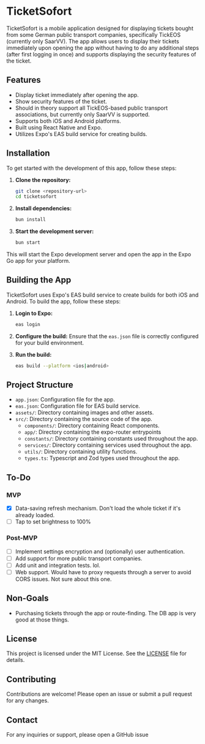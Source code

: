 # TicketSofort

TicketSofort is a mobile application designed for displaying tickets bought from some German public transport companies, specifically TickEOS (currently only SaarVV). The app allows users to display their tickets immediately upon opening the app without having to do any additional steps (after first logging in once) and supports displaying the security features of the ticket.

## Features

- Display ticket immediately after opening the app.
- Show security features of the ticket.
- Should in theory support all TickEOS-based public transport associations, but currently only SaarVV is supported.
- Supports both iOS and Android platforms.
- Built using React Native and Expo.
- Utilizes Expo's EAS build service for creating builds.

## Installation

To get started with the development of this app, follow these steps:

1. **Clone the repository:**
    ```sh
    git clone <repository-url>
    cd ticketsofort
    ```

2. **Install dependencies:**
    ```sh
    bun install
    ```

3. **Start the development server:**
    ```sh
    bun start
    ```
   
This will start the Expo development server and open the app in the Expo Go app for your platform.

## Building the App

TicketSofort uses Expo's EAS build service to create builds for both iOS and Android. To build the app, follow these steps:

1. **Login to Expo:**
    ```sh
    eas login
    ```

2. **Configure the build:**
    Ensure that the `eas.json` file is correctly configured for your build environment.

3. **Run the build:**
    ```sh
    eas build --platform <ios|android>
    ```

## Project Structure

- `app.json`: Configuration file for the app.
- `eas.json`: Configuration file for EAS build service.
- `assets/`: Directory containing images and other assets.
- `src/`: Directory containing the source code of the app.
  - `components/`: Directory containing React components.
  - `app/`: Directory containing the expo-router entrypoints
  - `constants/`: Directory containing constants used throughout the app.
  - `services/`: Directory containing services used throughout the app.
  - `utils/`: Directory containing utility functions.
  - `types.ts`: Typescript and Zod types used throughout the app.

## To-Do

### MVP
- [x] Data-saving refresh mechanism. Don't load the whole ticket if it's already loaded.
- [ ] Tap to set brightness to 100%

### Post-MVP
- [ ] Implement settings encryption and (optionally) user authentication.
- [ ] Add support for more public transport companies.
- [ ] Add unit and integration tests. lol.
- [ ] Web support. Would have to proxy requests through a server to avoid CORS issues. Not sure about this one.

## Non-Goals

- Purchasing tickets through the app or route-finding. The DB app is very good at those things.

## License

This project is licensed under the MIT License. See the [LICENSE](LICENSE) file for details.

## Contributing

Contributions are welcome! Please open an issue or submit a pull request for any changes.

## Contact

For any inquiries or support, please open a GitHub issue